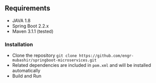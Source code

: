 ## Requirements

- JAVA 1.8
- Spring Boot 2.2.x
- Maven 3.1.1 (tested)

### Installation

- Clone the repository `git clone https://github.com/engr-mubashir/springboot-microservices.git`
- Related dependencies are included in `pom.xml` and will be installed automatically
- Build and Run
